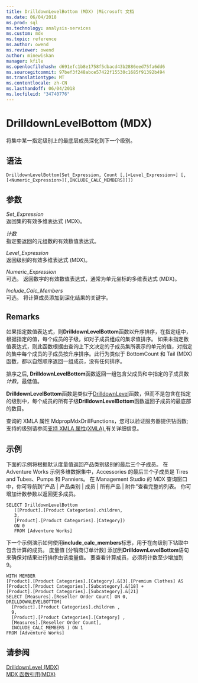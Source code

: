 ```yaml
---
title: DrilldownLevelBottom (MDX) |Microsoft 文档
ms.date: 06/04/2018
ms.prod: sql
ms.technology: analysis-services
ms.custom: mdx
ms.topic: reference
ms.author: owend
ms.reviewer: owend
author: minewiskan
manager: kfile
ms.openlocfilehash: d691efc1b8e1758f5dbacd43b2886eed75fa6dd6
ms.sourcegitcommit: 97bef3f248abce57422f15530c1685f91392b494
ms.translationtype: MT
ms.contentlocale: zh-CN
ms.lasthandoff: 06/04/2018
ms.locfileid: "34740776"
---
```

# <a name="drilldownlevelbottom-mdx"></a>DrilldownLevelBottom (MDX)


  将集中某一指定级别上的最底层成员深化到下一个级别。  
  
## <a name="syntax"></a>语法  
  
```  
DrilldownLevelBottom(Set_Expression, Count [,[<Level_Expression>] [,[<Numeric_Expression>][,INCLUDE_CALC_MEMBERS]]])  
```  
  
## <a name="arguments"></a>参数  
 *Set_Expression*  
 返回集的有效多维表达式 (MDX)。  
  
 *计数*  
 指定要返回的元组数的有效数值表达式。  
  
 *Level_Expression*  
 返回级别的有效多维表达式 (MDX)。  
  
 *Numeric_Expression*  
 可选。 返回数字的有效数值表达式，通常为单元坐标的多维表达式 (MDX)。  
  
 *Include_Calc_Members*  
 可选。 将计算成员添加到深化结果的关键字。  
  
## <a name="remarks"></a>Remarks  
 如果指定数值表达式，则**DrilldownLevelBottom**函数以升序排序，在指定组中，根据指定的值，每个成员的子级，如对子成员组成的集求值排序。 如果未指定数值表达式，则此函数根据由查询上下文决定的子成员集所表示的单元的值，对指定的集中每个成员的子成员按升序排序。此行为类似于 BottomCount 和 Tail (MDX) 函数，都以自然顺序返回一组成员，没有任何排序。  
  
 排序之后, **DrilldownLevelBottom**函数返回一组包含父成员和中指定的子成员数*计数*，最低值。  
  
 **DrilldownLevelBottom**函数是类似于[DrilldownLevel](../mdx/drilldownlevel-mdx.md)函数，但而不是包含在指定的级别中，每个成员的所有子级**DrilldownLevelBottom**函数返回子成员的最底部的数目。  
  
 查询的 XMLA 属性 MdpropMdxDrillFunctions，您可以验证服务器提供钻函数; 支持的级别请参阅[支持 XMLA 属性&#40;XMLA&#41; ](../analysis-services/xmla/xml-elements-properties/propertylist-element-supported-xmla-properties.md)有关详细信息。  
  
## <a name="examples"></a>示例  
 下面的示例将根据默认度量值返回产品类别级别的最后三个子成员。 在 Adventure Works 示例多维数据集中，Accessories 的最后三个子成员是 Tires and Tubes、Pumps 和 Panniers。 在 Management Studio 的 MDX 查询窗口中，你可导航到“产品 | 产品类别 | 成员 | 所有产品 | 附件”查看完整的列表。 你可增加计数参数以返回更多成员。  
  
```  
SELECT DrilldownLevelBottom   
   ([Product].[Product Categories].children,  
   3,  
   [Product].[Product Categories].[Category])  
   ON 0  
   FROM [Adventure Works]  
```  
  
 下一个示例演示如何使用**include_calc_members**标志，用于在向级别下钻取中包含计算的成员。 度量值 [分销商订单计数] 添加到**DrilldownLevelBottom**语句来确保对结果进行排序由该度量值。 要查看计算成员，必须将计数至少增加到 9。  
  
```  
WITH MEMBER   
[Product].[Product Categories].[Category].&[3].[Premium Clothes] AS  
[Product].[Product Categories].[Subcategory].&[18] +  
[Product].[Product Categories].[Subcategory].&[21]  
SELECT [Measures].[Reseller Order Count] ON 0,  
DRILLDOWNLEVELBOTTOM(  
  [Product].[Product Categories].children ,  
  9,  
  [Product].[Product Categories].[Category] ,  
  [Measures].[Reseller Order Count],  
  INCLUDE_CALC_MEMBERS ) ON 1  
FROM [Adventure Works]  
```  
  
## <a name="see-also"></a>请参阅  
 [DrilldownLevel &#40;MDX&#41;](../mdx/drilldownlevel-mdx.md)   
 [MDX 函数引用&#40;MDX&#41;](../mdx/mdx-function-reference-mdx.md)  
  
  
